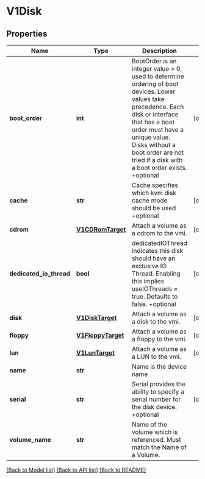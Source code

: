 # V1Disk

## Properties
Name | Type | Description | Notes
------------ | ------------- | ------------- | -------------
**boot_order** | **int** | BootOrder is an integer value &gt; 0, used to determine ordering of boot devices. Lower values take precedence. Each disk or interface that has a boot order must have a unique value. Disks without a boot order are not tried if a disk with a boot order exists. +optional | [optional] 
**cache** | **str** | Cache specifies which kvm disk cache mode should be used +optional | [optional] 
**cdrom** | [**V1CDRomTarget**](V1CDRomTarget.md) | Attach a volume as a cdrom to the vmi. | [optional] 
**dedicated_io_thread** | **bool** | dedicatedIOThread indicates this disk should have an exclusive IO Thread. Enabling this implies useIOThreads &#x3D; true. Defaults to false. +optional | [optional] 
**disk** | [**V1DiskTarget**](V1DiskTarget.md) | Attach a volume as a disk to the vmi. | [optional] 
**floppy** | [**V1FloppyTarget**](V1FloppyTarget.md) | Attach a volume as a floppy to the vmi. | [optional] 
**lun** | [**V1LunTarget**](V1LunTarget.md) | Attach a volume as a LUN to the vmi. | [optional] 
**name** | **str** | Name is the device name | 
**serial** | **str** | Serial provides the ability to specify a serial number for the disk device. +optional | [optional] 
**volume_name** | **str** | Name of the volume which is referenced. Must match the Name of a Volume. | 

[[Back to Model list]](../README.md#documentation-for-models) [[Back to API list]](../README.md#documentation-for-api-endpoints) [[Back to README]](../README.md)


